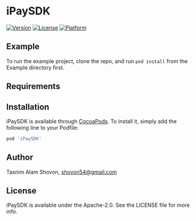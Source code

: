 # iPaySDK
[![Version](https://img.shields.io/cocoapods/v/iPaySDK.svg?style=flat)](https://cocoapods.org/pods/iPaySDK)
[![License](https://img.shields.io/cocoapods/l/iPaySDK.svg?style=flat)](https://cocoapods.org/pods/iPaySDK)
[![Platform](https://img.shields.io/cocoapods/p/iPaySDK.svg?style=flat)](https://cocoapods.org/pods/iPaySDK)

## Example

To run the example project, clone the repo, and run `pod install` from the Example directory first.

## Requirements

## Installation

iPaySDK is available through [CocoaPods](https://cocoapods.org). To install
it, simply add the following line to your Podfile:

```ruby
pod 'iPaySDK'
```

## Author

Tasnim Alam Shovon, shovon54@gmail.com

## License

iPaySDK is available under the Apache-2.0. See the LICENSE file for more info.
